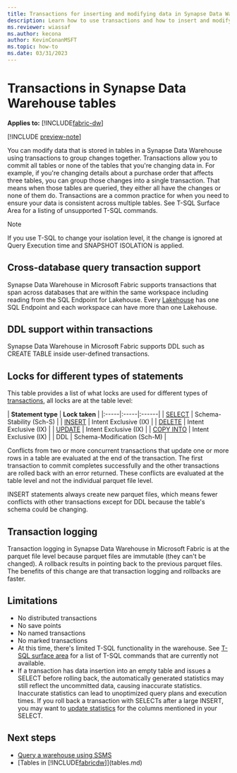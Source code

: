 ```yaml
---
title: Transactions for inserting and modifying data in Synapse Data Warehouse tables
description: Learn how to use transactions and how to insert and modify data in Synapse Data Warehouse tables.
ms.reviewer: wiassaf
ms.author: kecona
author: KevinConanMSFT
ms.topic: how-to
ms.date: 03/31/2023
---
```


# Transactions in Synapse Data Warehouse tables

**Applies to:** [!INCLUDE[fabric-dw](includes/applies-to-version/fabric-dw.md)]

[!INCLUDE [preview-note](../includes/preview-note.md)]

You can modify data that is stored in tables in a Synapse Data Warehouse using transactions to group changes together. Transactions allow you to commit all tables or none of the tables that you're changing data in. For example, if you're changing details about a purchase order that affects three tables, you can group those changes into a single transaction. That means when those tables are queried, they either all have the changes or none of them do. Transactions are a common practice for when you need to ensure your data is consistent across multiple tables. See T-SQL Surface Area for a listing of unsupported T-SQL commands.

> [!NOTE]
> If you use T-SQL to change your isolation level, it the change is ignored at Query Execution time and SNAPSHOT ISOLATION is applied.

## Cross-database query transaction support

Synapse Data Warehouse in Microsoft Fabric supports transactions that span across databases that are within the same workspace including reading from the SQL Endpoint for Lakehouse. Every [Lakehouse](../data-engineering/lakehouse-overview.md) has one SQL Endpoint and each workspace can have more than one Lakehouse.

## DDL support within transactions

Synapse Data Warehouse in Microsoft Fabric supports DDL such as CREATE TABLE inside user-defined transactions.

## Locks for different types of statements

This table provides a list of what locks are used for different types of [transactions](/sql/t-sql/language-elements/transactions-sql-data-warehouse?view=fabric&preserve-view=true), all locks are at the table level:

| **Statement type** | **Lock taken** |
|:-----|:-----|:------|
| [SELECT](/sql/t-sql/queries/select-transact-sql?view=fabric&preserve-view=true) | Schema-Stability (Sch-S) |
| [INSERT](/sql/t-sql/statements/insert-transact-sql?view=fabric&preserve-view=true) | Intent Exclusive (IX) |
| [DELETE](/sql/t-sql/statements/delete-transact-sql?view=fabric&preserve-view=true) | Intent Exclusive (IX) |
| [UPDATE](/sql/t-sql/queries/update-transact-sql?view=fabric&preserve-view=true) | Intent Exclusive (IX) |
| [COPY INTO](/sql/t-sql/queries/update-transact-sql?view=fabric&preserve-view=true) | Intent Exclusive (IX) |
| DDL | Schema-Modification (Sch-M) |

Conflicts from two or more concurrent transactions that update one or more rows in a table are evaluated at the end of the transaction.  The first transaction to commit completes successfully and the other transactions are rolled back with an error returned.  These conflicts are evaluated at the table level and not the individual parquet file level.

INSERT statements always create new parquet files, which means fewer conflicts with other transactions except for DDL because the table's schema could be changing.

## Transaction logging

Transaction logging in Synapse Data Warehouse in Microsoft Fabric is at the parquet file level because parquet files are immutable (they can't be changed). A rollback results in pointing back to the previous parquet files.  The benefits of this change are that transaction logging and rollbacks are faster.

## Limitations

- No distributed transactions
- No save points
- No named transactions
- No marked transactions
- At this time, there's limited T-SQL functionality in the warehouse. See [T-SQL surface area](warehouse.md#t-sql-surface-area) for a list of T-SQL commands that are currently not available.
- If a transaction has data insertion into an empty table and issues a SELECT before rolling back, the automatically generated statistics may still reflect the uncommitted data, causing inaccurate statistics. Inaccurate statistics can lead to unoptimized query plans and execution times. If you roll back a transaction with SELECTs after a large INSERT, you may want to [update statistics](/sql/t-sql/statements/update-statistics-transact-sql?view=sql-server-ver16&preserve-view=true) for the columns mentioned in your SELECT.

## Next steps

- [Query a warehouse using SSMS](query-warehouse.md)
- [Tables in [!INCLUDE[fabricdw](includes/fabric-dw.md)]](tables.md)
